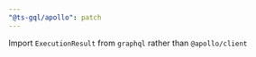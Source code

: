 ```yaml
---
"@ts-gql/apollo": patch
---
```


Import `ExecutionResult` from `graphql` rather than `@apollo/client`
